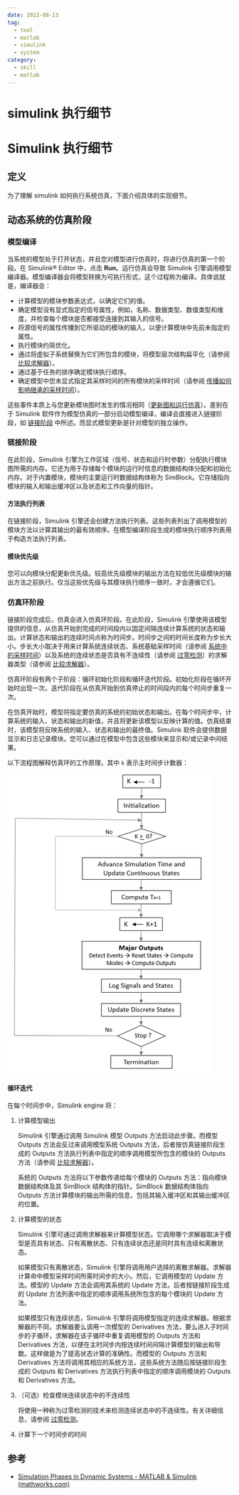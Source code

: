 ```yaml
---
date: 2022-08-13
tag:
  - tool
  - matlab
  - simulink
  - system
category:
  - skill
  - matlab
---
```


# simulink 执行细节

# Simulink 执行细节


## 定义

为了理解 simulink 如何执行系统仿真，下面介绍具体的实现细节。

## 动态系统的仿真阶段

### 模型编译

当系统的模型处于打开状态，并且您对模型进行仿真时，将进行仿真的第一个阶段。在 Simulink® Editor 中，点击 **Run**。运行仿真会导致 Simulink 引擎调用模型编译器。模型编译器会将模型转换为可执行形式，这个过程称为编译。具体说就是，编译器会：

- 计算模型的模块参数表达式，以确定它们的值。
- 确定模型没有显式指定的信号属性，例如，名称、数据类型、数值类型和维度，并检查每个模块是否都接受连接到其输入的信号。
- 将源信号的属性传播到它所驱动的模块的输入，以便计算模块中先前未指定的属性。
- 执行模块约简优化。
- 通过将虚拟子系统替换为它们所包含的模块，将模型层次结构扁平化（请参阅 [比较求解器](https://www.mathworks.com/help/releases/R2021a/simulink/ug/compare-solvers.html)）。
- 通过基于任务的排序确定模块执行顺序。
- 确定模型中您未显式指定其采样时间的所有模块的采样时间（请参阅 [传播如何影响继承的采样时间](https://www.mathworks.com/help/releases/R2021a/simulink/ug/how-propagation-affects-inherited-sample-times.html)）。

这些事件本质上与您更新模块图时发生的情况相同（[更新图和运行仿真](https://www.mathworks.com/help/releases/R2021a/simulink/ug/updating-a-block-diagram.html)）。差别在于 Simulink 软件作为模型仿真的一部分启动模型编译，编译会直接进入链接阶段，如 [链接阶段](https://www.mathworks.com/help/releases/R2021a/simulink/ug/simulating-dynamic-systems.html#f7-22298) 中所述。而显式模型更新是针对模型的独立操作。

### 链接阶段

在此阶段，Simulink 引擎为工作区域（信号、状态和运行时参数）分配执行模块图所需的内存。它还为用于存储每个模块的运行时信息的数据结构体分配和初始化内存。对于内置模块，模块的主要运行时数据结构体称为 SimBlock。它存储指向模块的输入和输出缓冲区以及状态和工作向量的指针。

#### 方法执行列表

在链接阶段，Simulink 引擎还会创建方法执行列表。这些列表列出了调用模型的模块方法以计算其输出的最有效顺序。在模型编译阶段生成的模块执行顺序列表用于构造方法执行列表。

#### 模块优先级

您可以向模块分配更新优先级。较高优先级模块的输出方法在较低优先级模块的输出方法之前执行。仅当这些优先级与其模块执行顺序一致时，才会遵循它们。

### 仿真环阶段

链接阶段完成后，仿真会进入仿真环阶段。在此阶段，Simulink 引擎使用该模型提供的信息，从仿真开始到完成的时间段内以固定间隔连续计算系统的状态和输出。计算状态和输出的连续时间点称为时间步。时间步之间的时间长度称为步长大小。步长大小取决于用来计算系统连续状态、系统基础采样时间（请参阅 [系统中的采样时间](https://www.mathworks.com/help/releases/R2021a/simulink/ug/managing-sample-times-in-systems.html)）以及系统的连续状态是否具有不连续性（请参阅 [过零检测](https://www.mathworks.com/help/releases/R2021a/simulink/ug/zero-crossing-detection.html)）的求解器类型（请参阅 [比较求解器](https://www.mathworks.com/help/releases/R2021a/simulink/ug/compare-solvers.html)）。

仿真环阶段有两个子阶段：循环初始化阶段和循环迭代阶段。初始化阶段在循环开始时出现一次。迭代阶段在从仿真开始到仿真停止的时间段内的每个时间步重复一次。

在仿真开始时，模型将指定要仿真的系统的初始状态和输出。在每个时间步中，计算系统的输入、状态和输出的新值，并且将更新该模型以反映计算的值。仿真结束时，该模型将反映系统的输入、状态和输出的最终值。Simulink 软件会提供数据显示和日志记录模块。您可以通过在模型中包含这些模块来显示和/或记录中间结果。

以下流程图解释仿真环的工作原理，其中 `k` 表示主时间步计数器：

![img](./assets/simulationphasesloop.png)

#### 循环迭代

在每个时间步中，Simulink engine 将：

1. 计算模型输出

   Simulink 引擎通过调用 Simulink 模型 Outputs 方法启动此步骤。而模型 Outputs 方法会反过来调用模型系统 Outputs 方法，后者按仿真链接阶段生成的 Outputs 方法执行列表中指定的顺序调用模型所包含的模块的 Outputs 方法（请参阅 [比较求解器](https://www.mathworks.com/help/releases/R2021a/simulink/ug/compare-solvers.html)）。

   系统的 Outputs 方法将以下参数传递给每个模块的 Outputs 方法：指向模块数据结构体及其 SimBlock 结构体的指针。SimBlock 数据结构体指向 Outputs 方法计算模块的输出所需的信息，包括其输入缓冲区和其输出缓冲区的位置。

2. 计算模型的状态

   Simulink 引擎可通过调用求解器来计算模型状态。它调用哪个求解器取决于模型是否具有状态、只有离散状态、只有连续状态还是同时具有连续和离散状态。

   如果模型只有离散状态，Simulink 引擎将调用用户选择的离散求解器。求解器计算命中模型采样时间所需时间步的大小。然后，它调用模型的 Update 方法。模型的 Update 方法会调用其系统的 Update 方法，后者按链接阶段生成的 Update 方法列表中指定的顺序调用系统所包含的每个模块的 Update 方法。

   如果模型只有连续状态，Simulink 引擎将调用模型指定的连续求解器。根据求解器的不同，求解器要么调用一次模型的 Derivatives 方法，要么进入子时间步的子循环，求解器在该子循环中重复调用模型的 Outputs 方法和 Derivatives 方法，以便在主时间步内按连续时间间隔计算模型的输出和导数。这样做是为了提高状态计算的准确性。而模型的 Outputs 方法和 Derivatives 方法将调用其相应的系统方法，这些系统方法随后按链接阶段生成的 Outputs 和 Derivatives 方法执行列表中指定的顺序调用模块的 Outputs 和 Derivatives 方法。

3. （可选）检查模块连续状态中的不连续性

   将使用一种称为过零检测的技术来检测连续状态中的不连续性。有关详细信息，请参阅 [过零检测](https://www.mathworks.com/help/releases/R2021a/simulink/ug/zero-crossing-detection.html)。

4. 计算下一个时间步的时间


## 参考

- [Simulation Phases in Dynamic Systems - MATLAB & Simulink (mathworks.com)](https://www.mathworks.com/help/releases/R2021a/simulink/ug/simulating-dynamic-systems.html)
